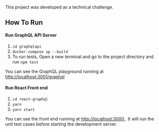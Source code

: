 This project was developed as a technical challenge.


## How To Run

#### Run GraphQL API Server

1. `cd graphqlapi`
2. `docker-compose up --build`
3. To run tests, Open a new terminal and go to the project directory and run `npm test`

You can see the GraphQL playground running at [http://localhost:3001/graphql
](http://localhost:3001/graphql)


#### Run React Front end

1. `cd react-graphql`
2. `yarn`
3. `yarn start`

You can see the front end running at [http://localhost:3000
](http://localhost:3000). It will run the unit test cases before starting the development server.
